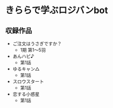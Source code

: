 # きららで学ぶロジバンbot

## 収録作品

- ご注文はうさぎですか？
  - 1期 第1～5羽
- あんハピ♪
  - 第1話
- ゆるキャン△
  - 第1話
- スロウスタート
  - 第1話
- 恋する小惑星
  - 第1話
